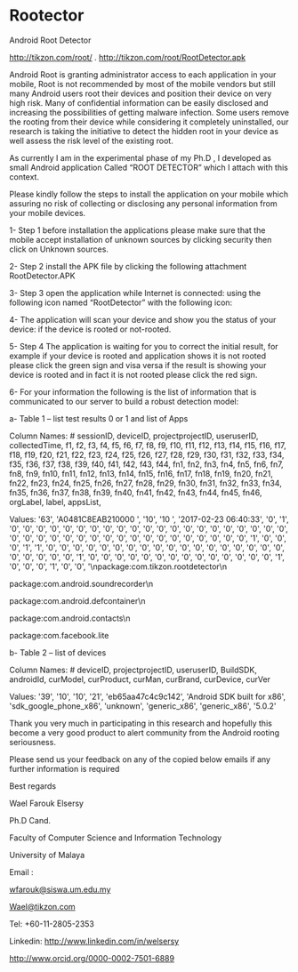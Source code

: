# Rootector
Android Root Detector

http://tikzon.com/root/
.
http://tikzon.com/root/RootDetector.apk

Android Root is granting administrator access to each application in your mobile, Root is not recommended by most of the mobile vendors but still many Android users root their devices and position their device on very high risk. Many of confidential information can be easily disclosed and increasing the possibilities of getting malware infection. Some users remove the rooting from their device while considering it completely uninstalled, our research is taking the initiative to detect the hidden root in your device as well assess the risk level of the existing root.

 

As currently I am in the experimental phase of my Ph.D , I developed as small Android application Called “ROOT DETECTOR”  which I attach with this context.

Please kindly follow the steps to install the application on your mobile which assuring no risk of collecting or disclosing any personal information from your mobile devices.

	

1-      Step 1 before installation the applications please make sure that the mobile accept installation of unknown sources by clicking security then click on Unknown sources.

 

2-       Step 2 install the APK file by clicking the following attachment RootDetector.APK

3-   Step 3 open the application while Internet is connected: using the following icon named “RootDetector” with the following icon:

4-  The application will scan your device and show you the status of your device: if the device is rooted or not-rooted.

5-   Step 4   The application is waiting for you to correct the initial result, for example if your device is rooted and application shows it is not rooted please click the green sign and visa versa if the result is showing your device is rooted and in fact it is not rooted please click the red sign.

6-      For your information the following is the list of information that is communicated to our server to build a robust detection model:

a-      Table 1 – list test results 0 or 1 and list of Apps

Column Names: # sessionID, deviceID, projectprojectID, useruserID, collectedTime, f1, f2, f3, f4, f5, f6, f7, f8, f9, f10, f11, f12, f13, f14, f15, f16, f17, f18, f19, f20, f21, f22, f23, f24, f25, f26, f27, f28, f29, f30, f31, f32, f33, f34, f35, f36, f37, f38, f39, f40, f41, f42, f43, f44, fn1, fn2, fn3, fn4, fn5, fn6, fn7, fn8, fn9, fn10, fn11, fn12, fn13, fn14, fn15, fn16, fn17, fn18, fn19, fn20, fn21, fn22, fn23, fn24, fn25, fn26, fn27, fn28, fn29, fn30, fn31, fn32, fn33, fn34, fn35, fn36, fn37, fn38, fn39, fn40, fn41, fn42, fn43, fn44, fn45, fn46, orgLabel, label, appsList,

Values: '63', 'A0481C8EAB210000 ', '10', '10 ', '2017-02-23 06:40:33', '0', '1', '0', '0', '0', '0', '0', '0', '0', '0', '0', '0', '0', '0', '0', '0', '0', '0', '0', '0', '0', '0', '0', '0', '0', '0', '0', '0', '0', '0', '0', '0', '0', '0', '0', '0', '0', '0', '0', '0', '0', '1', '0', '0', '0', '1', '1', '0', '0', '0', '0', '0', '0', '0', '0', '0', '0', '0', '0', '0', '0', '0', '0', '0', '0', '0', '0', '0', '0', '0', '1', '0', '0', '0', '0', '0', '0', '0', '0', '0', '0', '0', '0', '0', '0', '1', '0', '0', '0', '1', '0', '0', '\npackage:com.tikzon.rootdetector\n

package:com.android.soundrecorder\n

package:com.android.defcontainer\n

package:com.android.contacts\n

package:com.facebook.lite

b-      Table 2 – list of devices

Column Names: # deviceID, projectprojectID, useruserID,  BuildSDK, androidId, curModel, curProduct, curMan, curBrand, curDevice, curVer

Values: '39', '10', '10', '21',  'eb65aa47c4c9c142', 'Android SDK built for x86', 'sdk_google_phone_x86', 'unknown', 'generic_x86', 'generic_x86', '5.0.2'

 

Thank you very much in participating in this research and hopefully this become a very good product to alert community from the Android rooting seriousness.

Please send us your feedback on any of the copied below emails if any further information is required

Best regards

Wael Farouk Elsersy

Ph.D Cand.

Faculty of Computer Science and Information Technology

University of Malaya

Email :

wfarouk@siswa.um.edu.my

Wael@tikzon.com

Tel: +60-11-2805-2353

Linkedin:  http://www.linkedin.com/in/welsersy

 

http://www.orcid.org/0000-0002-7501-6889


